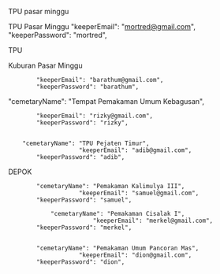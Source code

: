 TPU 
pasar minggu

TPU Pasar Minggu
            "keeperEmail": "mortred@gmail.com",
            "keeperPassword": "mortred",
			
TPU

Kuburan Pasar Minggu

            "keeperEmail": "barathum@gmail.com",
            "keeperPassword": "barathum",
			
			
"cemetaryName": "Tempat Pemakaman Umum Kebagusan",

            "keeperEmail": "rizky@gmail.com",
            "keeperPassword": "rizky",
			
			
        "cemetaryName": "TPU Pejaten Timur",
			            "keeperEmail": "adib@gmail.com",
            "keeperPassword": "adib",
			
			
			
DEPOK

            "cemetaryName": "Pemakaman Kalimulya III",
			            "keeperEmail": "samuel@gmail.com",
            "keeperPassword": "samuel",
			
			    "cemetaryName": "Pemakaman Cisalak I",
				            "keeperEmail": "merkel@gmail.com",
            "keeperPassword": "merkel",
			
			
			"cemetaryName": "Pemakaman Umum Pancoran Mas",
			            "keeperEmail": "dion@gmail.com",
            "keeperPassword": "dion",